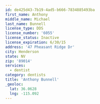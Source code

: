 ```yaml
---
id: de425d43-7b19-4ad5-b666-7834885493ba
first_name: Anthony
middle_name: Michael
last_name: Bunnell
license_type: DDS
license_number: '6055'
license_status: Inactive
license_expiration: 6/30/15
address: '47 Pheasant Ridge Dr'
city: Henderson
state: NV
zip: '89014'
services:
  - dentist
category: dentists
title: 'Anthony Bunnell'
_geoloc:
  lat: 36.0628
  lng: -115.092
---
```

